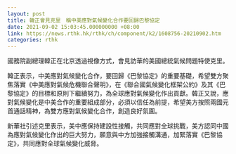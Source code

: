 ```yaml
---
layout: post
title: 韓正會見克里　稱中美應對氣候變化合作要回歸巴黎協定
date: 2021-09-02 15:03:45.000000000 +08:00
link: https://news.rthk.hk/rthk/ch/component/k2/1608756-20210902.htm
categories: rthk
---
```


國務院副總理韓正在北京透過視像方式，會見訪華的美國總統氣候問題特使克里。

韓正表示，中美應對氣候變化合作，要回歸《巴黎協定》的重要基礎，希望雙方聚焦落實《中美應對氣候危機聯合聲明》，在《聯合國氣候變化框架公約》及其《巴黎協定》的目標和原則下繼續努力，為全球應對氣候變化作出貢獻。韓正又說，應對氣候變化是中美合作的重要組成部分，必須以信任為前提，希望美方按照兩國元首通話精神，為雙方應對氣候變化合作，創造良好氛圍。

新華社引述克里表示，美中應保持建設性接觸，共同應對全球挑戰，美方認同中國為應對氣候變化作出的巨大努力，願意與中方加強接觸溝通，加緊落實《巴黎協定》，共同應對全球氣候變化威脅。
